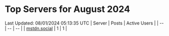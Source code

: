 # Top Servers for August 2024
Last Updated: 08/01/2024 05:13:35 UTC
| Server | Posts | Active Users |
| -- | -- | -- |
| [mstdn.social](https://mstdn.social/tags/PowerShell) | 1 | 1 |
